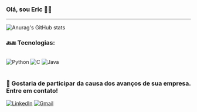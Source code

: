 ### Olá, sou Eric 👋🏻
---

![Anurag's GitHub stats](https://github-readme-stats.vercel.app/api?username=EricLdJ&show_icons=true&theme=dark)

### 🔙🔚 Tecnologias:

<div style ="display: inline_block"><br/>
    <img aligne="center" alt="Python" src="https://img.shields.io/badge/Python-14354C?style=for-the-badge&logo=python&logoColor=white"/>
    <img aligne="center" alt="C" src="https://img.shields.io/badge/C-00599C?style=for-the-badge&logo=c&logoColor=white"/>
    <img aligne="center" alt="Java" src="https://img.shields.io/badge/Java-ED8B00?style=for-the-badge&logo=openjdk&logoColor=white"/>
</div><br/>

### 💼 Gostaria de participar da causa dos avanços de sua empresa. Entre em contato!
[![LinkedIn](https://img.shields.io/badge/LinkedIn-0077B5?style=for-the-badge&logo=linkedin&logoColor=white)](https://www.linkedin.com/in/eric-jesus-580525248/)
[![Gmail](https://img.shields.io/badge/Gmail-D14836?style=for-the-badge&logo=gmail&logoColor=white)](mailto:ericlj333@gmail.com)
